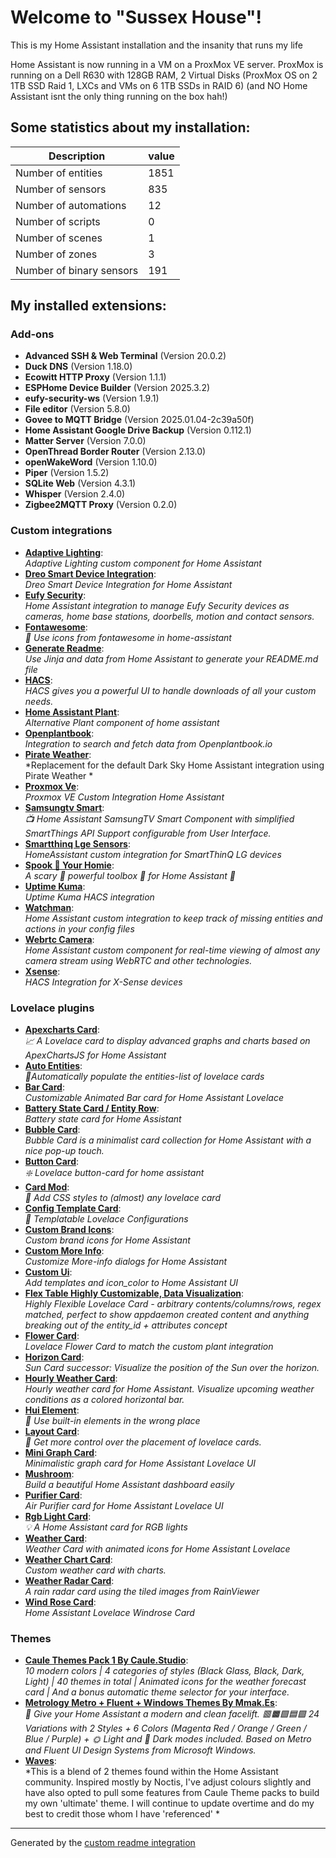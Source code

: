 # Welcome to "Sussex House"!

This is my Home Assistant installation and the insanity that runs my life

Home Assistant is now running in a VM on a ProxMox VE server. 
ProxMox is running on a Dell R630 with 128GB RAM, 2 Virtual Disks (ProxMox OS on 2 1TB SSD Raid 1, LXCs and VMs on 6 1TB SSDs in RAID 6)
(and NO Home Assistant isnt the only thing running on the box hah!)

## Some statistics about my installation:

Description | value
-- | --
Number of entities | 1851
Number of sensors | 835
Number of automations | 12
Number of scripts | 0
Number of scenes | 1
Number of zones | 3
Number of binary sensors | 191

## My installed extensions:

### Add-ons
- **Advanced SSH & Web Terminal** (Version 20.0.2)
- **Duck DNS** (Version 1.18.0)
- **Ecowitt HTTP Proxy** (Version 1.1.1)
- **ESPHome Device Builder** (Version 2025.3.2)
- **eufy-security-ws** (Version 1.9.1)
- **File editor** (Version 5.8.0)
- **Govee to MQTT Bridge** (Version 2025.01.04-2c39a50f)
- **Home Assistant Google Drive Backup** (Version 0.112.1)
- **Matter Server** (Version 7.0.0)
- **OpenThread Border Router** (Version 2.13.0)
- **openWakeWord** (Version 1.10.0)
- **Piper** (Version 1.5.2)
- **SQLite Web** (Version 4.3.1)
- **Whisper** (Version 2.4.0)
- **Zigbee2MQTT Proxy** (Version 0.2.0)


### Custom integrations
- [**Adaptive Lighting**](https://github.com/basnijholt/adaptive-lighting):<br /> *Adaptive Lighting custom component for Home Assistant*
- [**Dreo Smart Device Integration**](https://github.com/JeffSteinbok/hass-dreo):<br /> *Dreo Smart Device Integration for Home Assistant*
- [**Eufy Security**](https://github.com/fuatakgun/eufy_security):<br /> *Home Assistant integration to manage Eufy Security devices as cameras, home base stations, doorbells, motion and contact sensors.*
- [**Fontawesome**](https://github.com/thomasloven/hass-fontawesome):<br /> *🔹 Use icons from fontawesome in home-assistant*
- [**Generate Readme**](https://github.com/custom-components/readme):<br /> *Use Jinja and data from Home Assistant to generate your README.md file*
- [**HACS**](https://github.com/hacs/integration):<br /> *HACS gives you a powerful UI to handle downloads of all your custom needs.*
- [**Home Assistant Plant**](https://github.com/Olen/homeassistant-plant):<br /> *Alternative Plant component of home assistant*
- [**Openplantbook**](https://github.com/Olen/home-assistant-openplantbook):<br /> *Integration to search and fetch data from Openplantbook.io*
- [**Pirate Weather**](https://github.com/Pirate-Weather/pirate-weather-ha):<br /> *Replacement for the default Dark Sky Home Assistant integration using Pirate Weather *
- [**Proxmox Ve**](https://github.com/dougiteixeira/proxmoxve):<br /> *Proxmox VE Custom Integration Home Assistant*
- [**Samsungtv Smart**](https://github.com/ollo69/ha-samsungtv-smart):<br /> *📺 Home Assistant SamsungTV Smart Component with simplified SmartThings API Support configurable from User Interface.*
- [**Smartthinq Lge Sensors**](https://github.com/ollo69/ha-smartthinq-sensors):<br /> *HomeAssistant custom integration for SmartThinQ LG devices*
- [**Spook 👻 Your Homie**](https://github.com/frenck/spook):<br /> *A scary 👻 powerful toolbox 🧰 for Home Assistant 🏡*
- [**Uptime Kuma**](https://github.com/meichthys/uptime_kuma):<br /> *Uptime Kuma HACS integration*
- [**Watchman**](https://github.com/dummylabs/thewatchman):<br /> *Home Assistant custom integration to keep track of missing entities and actions in your config files*
- [**Webrtc Camera**](https://github.com/AlexxIT/WebRTC):<br /> *Home Assistant custom component for real-time viewing of almost any camera stream using WebRTC and other technologies.*
- [**Xsense**](https://github.com/Jarnsen/ha-xsense-component_test):<br /> *HACS Integration for X-Sense devices*

### Lovelace plugins
- [**Apexcharts Card**](https://github.com/RomRider/apexcharts-card):<br /> *📈 A Lovelace card to display advanced graphs and charts based on ApexChartsJS for Home Assistant*
- [**Auto Entities**](https://github.com/thomasloven/lovelace-auto-entities):<br /> *🔹Automatically populate the entities-list of lovelace cards*
- [**Bar Card**](https://github.com/custom-cards/bar-card):<br /> *Customizable Animated Bar card for Home Assistant Lovelace*
- [**Battery State Card / Entity Row**](https://github.com/maxwroc/battery-state-card):<br /> *Battery state card for Home Assistant*
- [**Bubble Card**](https://github.com/Clooos/Bubble-Card):<br /> *Bubble Card is a minimalist card collection for Home Assistant with a nice pop-up touch.*
- [**Button Card**](https://github.com/custom-cards/button-card):<br /> *❇️ Lovelace button-card for home assistant*
- [**Card Mod**](https://github.com/thomasloven/lovelace-card-mod):<br /> *🔹 Add CSS styles to (almost) any lovelace card*
- [**Config Template Card**](https://github.com/iantrich/config-template-card):<br /> *📝 Templatable Lovelace Configurations*
- [**Custom Brand Icons**](https://github.com/elax46/custom-brand-icons):<br /> *Custom brand icons for Home Assistant*
- [**Custom More Info**](https://github.com/Mariusthvdb/custom-more-info):<br /> *Customize More-info dialogs for Home Assistant*
- [**Custom Ui**](https://github.com/Mariusthvdb/custom-ui):<br /> *Add templates and icon_color to Home Assistant UI*
- [**Flex Table   Highly Customizable, Data Visualization**](https://github.com/custom-cards/flex-table-card):<br /> *Highly Flexible Lovelace Card - arbitrary contents/columns/rows, regex matched, perfect to show appdaemon created content and anything breaking out of the entity_id + attributes concept*
- [**Flower Card**](https://github.com/Olen/lovelace-flower-card):<br /> *Lovelace Flower Card to match the custom plant integration*
- [**Horizon Card**](https://github.com/rejuvenate/lovelace-horizon-card):<br /> *Sun Card successor: Visualize the position of the Sun over the horizon.*
- [**Hourly Weather Card**](https://github.com/decompil3d/lovelace-hourly-weather):<br /> *Hourly weather card for Home Assistant. Visualize upcoming weather conditions as a colored horizontal bar.*
- [**Hui Element**](https://github.com/thomasloven/lovelace-hui-element):<br /> *🔹 Use built-in elements in the wrong place*
- [**Layout Card**](https://github.com/thomasloven/lovelace-layout-card):<br /> *🔹 Get more control over the placement of lovelace cards.*
- [**Mini Graph Card**](https://github.com/kalkih/mini-graph-card):<br /> *Minimalistic graph card for Home Assistant Lovelace UI*
- [**Mushroom**](https://github.com/piitaya/lovelace-mushroom):<br /> *Build a beautiful Home Assistant dashboard easily*
- [**Purifier Card**](https://github.com/denysdovhan/purifier-card):<br /> *Air Purifier card for Home Assistant Lovelace UI*
- [**Rgb Light Card**](https://github.com/bokub/rgb-light-card):<br /> *💡 A Home Assistant card for RGB lights*
- [**Weather Card**](https://github.com/bramkragten/weather-card):<br /> *Weather Card with animated icons for Home Assistant Lovelace*
- [**Weather Chart Card**](https://github.com/mlamberts78/weather-chart-card):<br /> *Custom weather card with charts.*
- [**Weather Radar Card**](https://github.com/Makin-Things/weather-radar-card):<br /> *A rain radar card using the tiled images from RainViewer*
- [**Wind Rose Card**](https://github.com/aukedejong/lovelace-windrose-card):<br /> *Home Assistant Lovelace Windrose Card*

### Themes
- [**Caule Themes Pack 1   By Caule.Studio**](https://github.com/ricardoquecria/caule-themes-pack-1):<br /> *10 modern colors  |  4 categories of styles (Black Glass, Black, Dark, Light)  |  40 themes in total  |  Animated icons for the weather forecast card  |  And a bonus automatic theme selector for your interface.*
- [**Metrology   Metro + Fluent + Windows Themes   By Mmak.Es**](https://github.com/Madelena/Metrology-for-Hass):<br /> *🎨 Give your Home Assistant a modern and clean facelift. 🟥🟧🟩🟦🟪 24 Variations with 2 Styles + 6 Colors (Magenta Red / Orange / Green / Blue / Purple) + 🌞 Light and 🌚 Dark modes included. Based on Metro and Fluent UI Design Systems from Microsoft Windows.*
- [**Waves**](https://github.com/tgcowell/waves):<br /> *This is a blend of 2 themes found within the Home Assistant community. Inspired mostly by Noctis, I've adjust colours slightly and have also opted to pull some features from Caule Theme packs to build my own 'ultimate' theme. I will continue to update overtime and do my best to credit those whom I have 'referenced' *


***

Generated by the [custom readme integration](https://github.com/custom-components/readme)